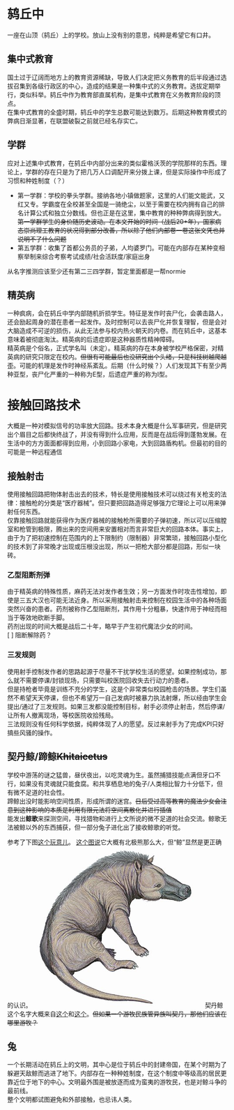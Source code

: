 # 鸫丘中
一座在山顶（鸫丘）上的学校。放山上没有别的意思，纯粹是希望它有口井。

## 集中式教育
国土过于辽阔而地方上的教育资源稀缺，导致人们决定把义务教育的后半段通过选拔召集到各级行政区的中心，造成的结果是一种集中式的义务教育。选拔定期举行，类似科举。鸫丘中作为教育部直属机构，是集中式教育在义务教育阶段的顶点。\
在集中式教育的全盛时期，鸫丘中的学生总数可能达到数万。后期这种教育模式的弊病日渐显著，在联盟破裂之前就已经名存实亡。

## 学群
应对上述集中式教育，在鸫丘中内部分出来的类似霍格沃茨的学院那样的东西。理论上，学群的存在只是为了把几万人口调配开来分拨上课，但是实际操作中形成了习惯和种姓制度（？）
- 第一学群：学校的拳头学群。接纳各地小镇做题家，这里的人们能文能武，又红又专。学霸度在全校甚至全国是一骑绝尘，以至于需要在校内拥有自己的排名计算公式和独立分数线。但也正是在这里，集中教育的种种弊病得到放大。~~第一学群学生的身价随历史波动。在本文开始的时间（战后20+年），国家病态崇尚理工教育的状况得到部分改善，所以除了他们内部卷一卷这张文凭也并说明不了什么问题~~
- 第五学群：收集了首都公务员的子弟，人均婆罗门。可能在内部存在某种变相察举制来综合考察考试成绩/社会活跃度/家庭出身

从名字推测应该至少还有第二三四学群，暂定里面都是一帮normie

## 精英病
一种疯病，会在鸫丘中学内部随机折损学生。特征是发作时丧尸化，会袭击路人，还会励起周身的潜在患者一起发作。及时控制可以去丧尸化并恢复理智，但是会对大脑造成不可逆的损伤，从此无法参与校内热火朝天的内卷。而在鸫丘中，这基本意味着被彻底淘汰。精英病的后遗症即是这种器质性精神障碍。\
精英病是个俗名，正式学名叫（未定）。精英病的存在本身被学校严格保密，对精英病的研究只限定在校内。~~但很有可能最后也没研究出个头绪，只是科技树越爬越歪~~。可能的机理是发作时神经系紊乱。后期（什么时候？）人们发现其下有至少两种亚型，丧尸化严重的一种称为E型，后遗症严重的称为I型。

# 接触回路技术
大概是一种对模拟信号的功率放大回路。技术本身大概是什么军事研究，但是研究出个眉目之后都快终战了，并没有得到什么应用，反而是在战后得到蓬勃发展。在生活中的方方面面都得到应用，小到回路小家电，大到回路盾构机。但最初的目的可能是一种远程通信

## 接触射击
使用接触回路把物体射击出去的技术，特长是使用接触技术可以绕过有关枪支的法律：接触枪的分类是“医疗器械”。但只要把回路造得足够强力它理论上可以用来弹射任何东西。\
仅靠接触回路就能获得作为医疗器械的接触枪所需要的子弹初速，所以可以压缩膛室和枪管到极限，腾出来的空间用来安置相对而言非常巨大的回路本体。事实上，由于为了把初速控制在范围内的上下限制约（限制器）非常繁琐，接触回路小型化的技术到了非常晚才出现或压根没出现，所以一把枪大部分都是回路，形似一块砖。

### 乙型阻断剂弹
由于精英病的特殊性质，麻药无法对发作者生效；另一方面发作时攻击性增加，即使是三五大汉也可能无法近身。所以采用接触射击来控制在校园生活中的各种场面突然兴奋的患者。药剂被称作乙型阻断剂，其作用十分粗暴，快速作用于神经而相当于等效地砍断手脚。\
药剂出现的时间大概是战后二十年，略早于产生初代魔法少女的时间。\
[ ] 阻断解除药？

### 三发规则
使用射手控制发作者的思路起源于尽量不干扰学校生活的愿望。如果控制成功，那么就不需要停课/封锁现场，只需要叫校医院回收失去行动力的患者。\
但是持枪者毕竟是训练不充分的学生，这是个非常类似校园枪击的场景。学生们虽然不希望天天停课，但也不希望万一自己发病时被暴力执法射爆，所以经由学生会提出/通过了三发规则。如果三发都没能控制目标，射手必须停止射击，然后停课/让所有人撤离现场，等校医院收拾残局。\
三法规则没有任何科学依据，纯粹体现了人的愿望。反过来射手为了完成KPI只好搞些风骚的操作。

## 契丹鲸/蹄鲸~~Khitaicetus~~
学校中游荡的谜之猛兽，昼伏夜出，以吃灵魂为生。虽然捕猎技能点满但牙口不行，如果没有灵魂就只能食腐。和共享栖息地的兔子/人类相比智力十分低下，但有微不足道的社会性。\
蹄鲸出没时能影响空间性质，形成所谓的迷宫。~~日后受过高等教育的魔法少女会注意到这种影响的本质是利用有限元法将空间离散化并进行插值~~\
能发出**鲸歌**来探测空间，寻找猎物和进行上文所说的微不足道的社会交流。鲸歌无法被鲸以外的东西捕获，但一部分兔子进化出了接收鲸歌的听觉。

参考了下图[这个玩意儿](https://zh.wikipedia.org/wiki/%E5%AE%89%E6%B0%8F%E4%B8%AD%E7%8D%B8)。
[这个图说](img/Giantpredatorsscale1.png)它大概有北极熊那么大，但“鲸”显然是更正确的认识。
![Andrew](img/390px-Andrewsarchus09DB.jpg "但表情应该没有这么憨厚")
契丹鲸这个名字大概来自[这个](https://zh.wikipedia.org/wiki/%E4%B8%AD%E5%9C%8B%E4%B8%AD%E7%8D%B8)和[这个](https://zh.wikipedia.org/wiki/%E5%B7%B4%E5%9F%BA%E9%AF%A8%E5%B1%AC)。~~但如果一个游牧民族管异族叫契丹，那他们应该在哪里游牧？~~

## 兔
一个长期活动在鸫丘上的文明，其中心是位于鸫丘中的封建帝国，在某个时期为了躲避天敌鲸而逃进了地下。内部存在一种种姓制度，在这个制度中等级高的居民更靠近位于地下的中心。文明最外围是被放逐而成为蛮夷的游牧民，也是对鲸斗争的最前线。\
整个文明都试图避免和外部接触，也忌讳人类。
